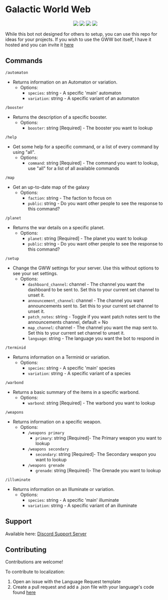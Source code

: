 # Galactic World Web
<p align="center">
    <a href="https://github.com/Stonemercy/Galactic-Wide-Web/commits/main"><img src="https://img.shields.io/github/last-commit/Stonemercy/Galactic-Wide-Web"></a>
    <a href="https://github.com/Stonemercy/Galactic-Wide-Web"><img src="https://img.shields.io/github/languages/code-size/Stonemercy/Galactic-Wide-Web"></a>
    <a href="https://github.com/psf/black"><img src="https://img.shields.io/badge/code%20style-black-000000.svg"></a>
	<a href="https://ko-fi.com/Z8Z6WR2CS"><img src="https://ko-fi.com/img/githubbutton_sm.svg"></a>
</p>

While this bot not designed for others to setup, you can use this repo for ideas for your projects.
If you wish to use the GWW bot itself, I have it hosted and you can invite it [here](https://discord.com/channels/1212722266392109088/1212736310947741768/1212739169336434768)

## Commands
`/automaton`
- Returns information on an Automaton or variation.
  - Options:
    - `species`: string <Optional> - A specific 'main' automaton
    - `variation`: string <Optional> - A specific variant of an automaton

`/booster`
- Returns the description of a specific booster.
  - Options:
    - `booster`: string [Required] - The booster you want to lookup

`/help`
- Get some help for a specific command, or a list of every command by using "all".
  - Options:
    - `command`: string [Required] - The command you want to lookup, use "all" for a list of all available commands

`/map`
- Get an up-to-date map of the galaxy
  - Options:
    - `faction`: string <Optional> - The faction to focus on
    - `public`: string <Optional> - Do you want other people to see the response to this command?

`/planet`
- Returns the war details on a specific planet.
  - Options:
    - `planet`: string [Required] - The planet you want to lookup
    - `public`: string <Optional> - Do you want other people to see the response to this command?

`/setup`
- Change the GWW settings for your server. Use this without options to see your set settings.
  - Options:
    - `dashboard_channel`: channel <Optional> - The channel you want the dashboard to be sent to. Set this to your current set channel to unset it.
    - `announcement_channel`: channel <Optional> - The channel you want announcements sent to. Set this to your current set channel to unset it.
    - `patch_notes`: string <Optional> - Toggle if you want patch notes sent to the announcements channel, default = No
    - `map_channel`: channel <Optional> - The channel you want the map sent to. Set this to your current set channel to unset it.
    - `language`: string <Optional> - The language you want the bot to respond in

`/terminid`
- Returns information on a Terminid or variation.
  - Options:
    - `species`: string <Optional> - A specific 'main' species
    - `variation`: string <Optional> - A specific variant of a species

`/warbond`
- Returns a basic summary of the items in a specific warbond.
  - Options:
    - `warbond`: string [Required] - The warbond you want to lookup

`/weapons`
- Returns information on a specific weapon.
  - Options:
    - `/weapons primary`
      - `primary`: string [Required]- The Primary weapon you want to lookup
    - `/weapons secondary`
      - `secondary`: string [Required]- The Secondary weapon you want to lookup
    - `/weapons grenade`
      - `grenade`: string [Required]- The Grenade you want to lookup

`/illuminate`
- Returns information on an Illuminate or variation.
  - Options:
    - `species`: string <Optional> - A specific 'main' illuminate
    - `variation`: string <Optional> - A specific variant of an illuminate

## Support
Available here: [Discord Support Server](https://discord.gg/Z8Ae5H5DjZ)

## Contributing
Contributions are welcome!

To contribute to localization:
1. Open an issue with the Language Request template
2. Create a pull request and add a .json file with your language's code found [here](https://github.com/Stonemercy/Galactic-Wide-Web/blob/d28d96b81c43655ed7be0c07e118f4752ba11acf/data/lists.py#L521)
